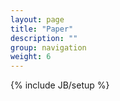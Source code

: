 ```yaml
---
layout: page
title: "Paper"
description: ""
group: navigation
weight: 6
---
```

{% include JB/setup %}
